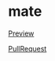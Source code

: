 # mate

<a href="https://github.com/NazarDovhanchuk/mate">Preview</a>

<a href="https://github.com/NazarDovhanchuk/mate/pull/1">PullRequest</a>

